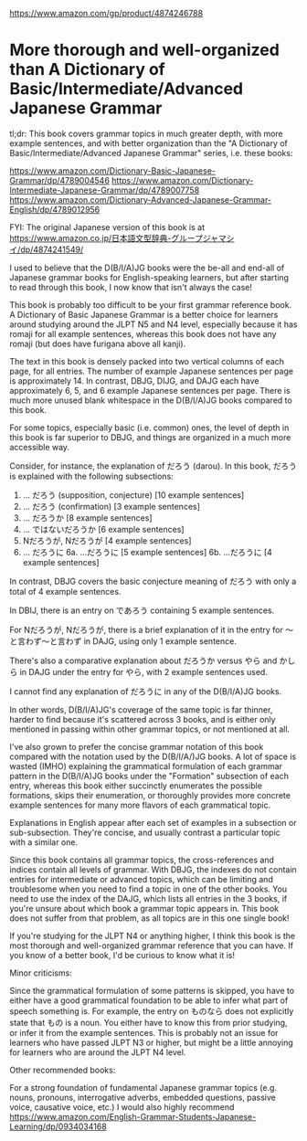 https://www.amazon.com/gp/product/4874246788

# More thorough and well-organized than A Dictionary of Basic/Intermediate/Advanced Japanese Grammar

tl;dr: This book covers grammar topics in much greater depth, with more example sentences, and with better organization than the "A Dictionary of Basic/Intermediate/Advanced Japanese Grammar" series, i.e. these books:

https://www.amazon.com/Dictionary-Basic-Japanese-Grammar/dp/4789004546
https://www.amazon.com/Dictionary-Intermediate-Japanese-Grammar/dp/4789007758
https://www.amazon.com/Dictionary-Advanced-Japanese-Grammar-English/dp/4789012956

FYI: The original Japanese version of this book is at https://www.amazon.co.jp/日本語文型辞典-グループジャマシイ/dp/4874241549/

I used to believe that the D(B/I/A)JG books were the be-all and end-all of Japanese grammar books for English-speaking learners, but after starting to read through this book, I now know that isn't always the case!

This book is probably too difficult to be your first grammar reference book. A Dictionary of Basic Japanese Grammar is a better choice for learners around studying around the JLPT N5 and N4 level, especially because it has romaji for all example sentences, whereas this book does not have any romaji (but does have furigana above all kanji).

The text in this book is densely packed into two vertical columns of each page, for all entries. The number of example Japanese sentences per page is approximately 14. In contrast, DBJG, DIJG, and DAJG each have approximately 6, 5, and 6 example Japanese sentences per page. There is much more unused blank whitespace in the D(B/I/A)JG books compared to this book.

For some topics, especially basic (i.e. common) ones, the level of depth in this book is far superior to DBJG, and things are organized in a much more accessible way.

Consider, for instance, the explanation of だろう (darou). In this book, だろう is explained with the following subsections:

1. ... だろう (supposition, conjecture) [10 example sentences]
2. ... だろう (confirmation) [3 example sentences]
3. ... だろうか [8 example sentences]
4. ... ではないだろうか [6 example sentences]
5. Nだろうが, Nだろうが [4 example sentences]
6. ... だろうに
6a. ...だろうに [5 example sentences]
6b. ...だろうに [4 example sentences]

In contrast, DBJG covers the basic conjecture meaning of だろう with only a total of 4 example sentences.

In DBIJ, there is an entry on であろう containing 5 example sentences.

For Nだろうが, Nだろうが, there is a brief explanation of it in the entry for 〜と言わず〜と言わず in DAJG, using only 1 example sentence.

There's also a comparative explanation about だろうか versus やら and かしら in DAJG under the entry for やら, with 2 example sentences used.

I cannot find any explanation of だろうに in any of the D(B/I/A)JG books.

In other words, D(B/I/A)JG's coverage of the same topic is far thinner, harder to find because it's scattered across 3 books, and is either only mentioned in passing within other grammar topics, or not mentioned at all.

I've also grown to prefer the concise grammar notation of this book compared with the notation used by the D(B/I/A/)JG books. A lot of space is wasted (IMHO) explaining the grammatical formulation of each grammar pattern in the D(B/I/A)JG books under the "Formation" subsection of each entry, whereas this book either succinctly enumerates the possible formations, skips their enumeration, or thoroughly provides more concrete example sentences for many more flavors of each grammatical topic.

Explanations in English appear after each set of examples in a subsection or sub-subsection. They're concise, and usually contrast a particular topic with a similar one.

Since this book contains all grammar topics, the cross-references and indices contain all levels of grammar. With DBJG, the indexes do not contain entries for intermediate or advanced topics, which can be limiting and troublesome when you need to find a topic in one of the other books. You need to use the index of the DAJG, which lists all entries in the 3 books, if you're unsure about which book a grammar topic appears in. This book does not suffer from that problem, as all topics are in this one single book!

If you're studying for the JLPT N4 or anything higher, I think this book is the most thorough and well-organized grammar reference that you can have. If you know of a better book, I'd be curious to know what it is!

Minor criticisms:

Since the grammatical formulation of some patterns is skipped, you have to either have a good grammatical foundation to be able to infer what part of speech something is. For example, the entry on ものなら does not explicitly state that もの is a noun. You either have to know this from prior studying, or infer it from the example sentences. This is probably not an issue for learners who have passed JLPT N3 or higher, but might be a little annoying for learners who are around the JLPT N4 level.

Other recommended books:

For a strong foundation of fundamental Japanese grammar topics (e.g. nouns, pronouns, interrogative adverbs, embedded questions, passive voice, causative voice, etc.) I would also highly recommend https://www.amazon.com/English-Grammar-Students-Japanese-Learning/dp/0934034168
